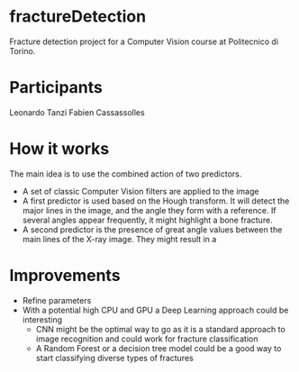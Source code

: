 # fractureDetection
Fracture detection project for a Computer Vision course at Politecnico di Torino.

# Participants
Leonardo Tanzi
Fabien Cassassolles

# How it works
The main idea is to use the combined action of two predictors.
* A set of classic Computer Vision filters are applied to the image
* A first predictor is used based on the Hough transform. It will detect the major lines in the image, and the angle
they form with a reference. If several angles appear frequently, it might highlight a bone fracture.
* A second predictor is the presence of great angle values between the main lines of the X-ray image. They might result
in a 

# Improvements
* Refine parameters
* With a potential high CPU and GPU a Deep Learning approach could be interesting
    * CNN might be the optimal way to go as it is a standard approach to image recognition and could work for fracture
    classification
    * A Random Forest or a decision tree model could be a good way to start classifying diverse types of fractures
